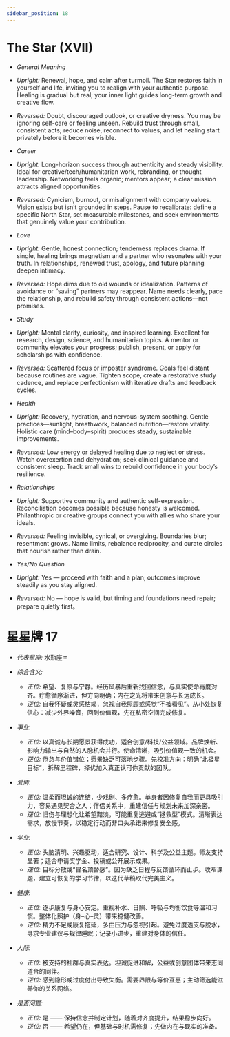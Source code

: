 ```yaml
---
sidebar_position: 18
---
```


# The Star (XVII)

- *General Meaning*
- *Upright:* Renewal, hope, and calm after turmoil. The Star restores faith in yourself and life, inviting you to realign with your authentic purpose. Healing is gradual but real; your inner light guides long-term growth and creative flow.
- *Reversed:* Doubt, discouraged outlook, or creative dryness. You may be ignoring self-care or feeling unseen. Rebuild trust through small, consistent acts; reduce noise, reconnect to values, and let healing start privately before it becomes visible.
- *Career*
- *Upright:* Long-horizon success through authenticity and steady visibility. Ideal for creative/tech/humanitarian work, rebranding, or thought leadership. Networking feels organic; mentors appear; a clear mission attracts aligned opportunities.
- *Reversed:* Cynicism, burnout, or misalignment with company values. Vision exists but isn’t grounded in steps. Pause to recalibrate: define a specific North Star, set measurable milestones, and seek environments that genuinely value your contribution.
- *Love*
- *Upright:* Gentle, honest connection; tenderness replaces drama. If single, healing brings magnetism and a partner who resonates with your truth. In relationships, renewed trust, apology, and future planning deepen intimacy.
- *Reversed:* Hope dims due to old wounds or idealization. Patterns of avoidance or “saving” partners may reappear. Name needs clearly, pace the relationship, and rebuild safety through consistent actions—not promises.
- *Study*
- *Upright:* Mental clarity, curiosity, and inspired learning. Excellent for research, design, science, and humanitarian topics. A mentor or community elevates your progress; publish, present, or apply for scholarships with confidence.
- *Reversed:* Scattered focus or imposter syndrome. Goals feel distant because routines are vague. Tighten scope, create a restorative study cadence, and replace perfectionism with iterative drafts and feedback cycles.
- *Health*
- *Upright:* Recovery, hydration, and nervous-system soothing. Gentle practices—sunlight, breathwork, balanced nutrition—restore vitality. Holistic care (mind–body–spirit) produces steady, sustainable improvements.
- *Reversed:* Low energy or delayed healing due to neglect or stress. Watch overexertion and dehydration; seek clinical guidance and consistent sleep. Track small wins to rebuild confidence in your body’s resilience.
- *Relationships*
- *Upright:* Supportive community and authentic self-expression. Reconciliation becomes possible because honesty is welcomed. Philanthropic or creative groups connect you with allies who share your ideals.
- *Reversed:* Feeling invisible, cynical, or overgiving. Boundaries blur; resentment grows. Name limits, rebalance reciprocity, and curate circles that nourish rather than drain.

- *Yes/No Question*
- *Upright:* Yes — proceed with faith and a plan; outcomes improve steadily as you stay aligned.
- *Reversed:* No — hope is valid, but timing and foundations need repair; prepare quietly first。


# 星星牌 17
- *代表星座:* 水瓶座♒️
- *综合含义:* 
  - *正位:* 希望、复原与宁静。经历风暴后重新找回信念，与真实使命再度对齐。疗愈循序渐进，但方向明确；内在之光将带来创意与长远成长。
  - *逆位:* 自我怀疑或灵感枯竭，忽视自我照顾或感觉“不被看见”。从小处恢复信心：减少外界噪音，回到价值观，先在私密空间完成修复。
- *事业:* 
  - *正位:* 以真诚与长期愿景获得成功，适合创意/科技/公益领域。品牌焕新、影响力输出与自然的人脉机会并行。使命清晰，吸引价值观一致的机会。
  - *逆位:* 倦怠与价值错位；愿景缺乏可落地步骤。先校准方向：明确“北极星目标”，拆解里程碑，择优加入真正认可你贡献的团队。
- *爱情:* 
  - *正位:* 温柔而坦诚的连结，少戏剧、多疗愈。单身者因修复自我而更具吸引力，容易遇见契合之人；伴侣关系中，重建信任与规划未来加深亲密。
  - *逆位:* 旧伤与理想化让希望黯淡，可能重复逃避或“拯救型”模式。清晰表达需求，放慢节奏，以稳定行动而非口头承诺来修复安全感。
- *学业:* 
  - *正位:* 头脑清明、兴趣驱动，适合研究、设计、科学及公益主题。师友支持显著；适合申请奖学金、投稿或公开展示成果。
  - *逆位:* 目标分散或“冒名顶替感”。因为缺乏日程与反馈循环而止步。收窄课题，建立可恢复的学习节律，以迭代草稿取代完美主义。
- *健康:* 
  - *正位:* 逐步康复与身心安定。重视补水、日照、呼吸与均衡饮食等温和习惯。整体化照护（身–心–灵）带来稳健改善。
  - *逆位:* 精力不足或康复拖延，多由压力与忽视引起。避免过度透支与脱水，寻求专业建议与规律睡眠；记录小进步，重建对身体的信任。
- *人际:* 
  - *正位:* 被支持的社群与真实表达。坦诚促进和解，公益或创意团体带来志同道合的同伴。
  - *逆位:* 感到隐形或过度付出导致失衡。需要界限与等价互惠；主动筛选能滋养你的关系网络。

    
- *是否问题:* 
  - *正位:* 是 —— 保持信念并制定计划，随着对齐度提升，结果稳步向好。
  - *逆位:* 否 —— 希望仍在，但基础与时机需修复；先做内在与现实的准备。
